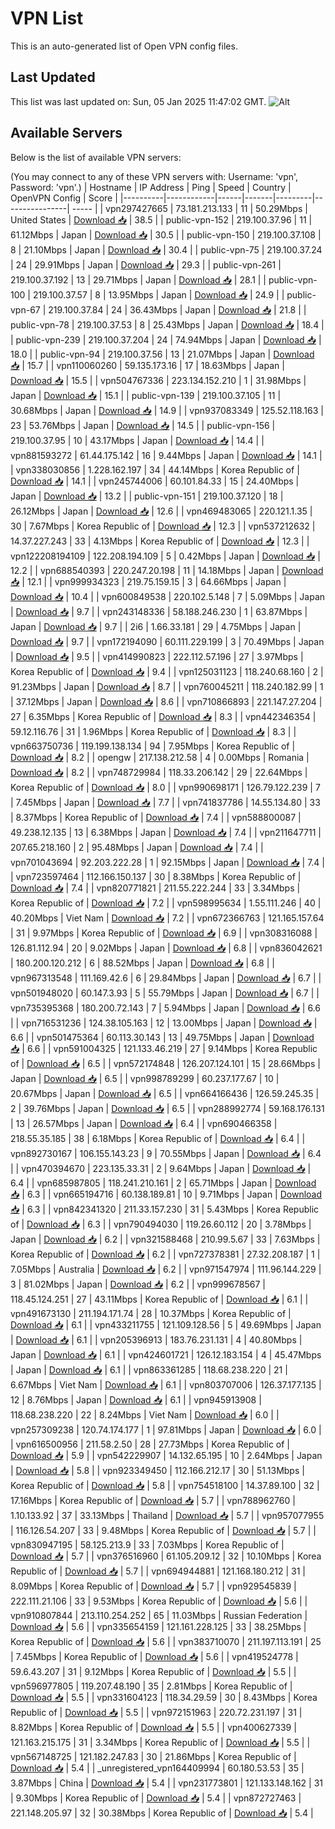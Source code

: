 # VPN List

This is an auto-generated list of Open VPN config files.

## Last Updated

This list was last updated on: Sun, 05 Jan 2025 11:47:02 GMT.
![Alt](https://repobeats.axiom.co/api/embed/186b98318ef1479477931607c1ad7d823f12451f.svg "Repobeats analytics image")

## Available Servers

Below is the list of available VPN servers:

(You may connect to any of these VPN servers with: Username: 'vpn', Password: 'vpn'.)
| Hostname | IP Address | Ping | Speed | Country | OpenVPN Config | Score |
|----------|------------|------|-------|---------|----------------| ----- |
| vpn297427665 | 73.181.213.133 | 11 | 50.29Mbps | United States | [Download 📥](./configs/server_0_US.ovpn) | 38.5 |
| public-vpn-152 | 219.100.37.96 | 11 | 61.12Mbps | Japan | [Download 📥](./configs/server_1_JP.ovpn) | 30.5 |
| public-vpn-150 | 219.100.37.108 | 8 | 21.10Mbps | Japan | [Download 📥](./configs/server_2_JP.ovpn) | 30.4 |
| public-vpn-75 | 219.100.37.24 | 24 | 29.91Mbps | Japan | [Download 📥](./configs/server_3_JP.ovpn) | 29.3 |
| public-vpn-261 | 219.100.37.192 | 13 | 29.71Mbps | Japan | [Download 📥](./configs/server_4_JP.ovpn) | 28.1 |
| public-vpn-100 | 219.100.37.57 | 8 | 13.95Mbps | Japan | [Download 📥](./configs/server_5_JP.ovpn) | 24.9 |
| public-vpn-67 | 219.100.37.84 | 24 | 36.43Mbps | Japan | [Download 📥](./configs/server_6_JP.ovpn) | 21.8 |
| public-vpn-78 | 219.100.37.53 | 8 | 25.43Mbps | Japan | [Download 📥](./configs/server_7_JP.ovpn) | 18.4 |
| public-vpn-239 | 219.100.37.204 | 24 | 74.94Mbps | Japan | [Download 📥](./configs/server_8_JP.ovpn) | 18.0 |
| public-vpn-94 | 219.100.37.56 | 13 | 21.07Mbps | Japan | [Download 📥](./configs/server_9_JP.ovpn) | 15.7 |
| vpn110060260 | 59.135.173.16 | 17 | 18.63Mbps | Japan | [Download 📥](./configs/server_10_JP.ovpn) | 15.5 |
| vpn504767336 | 223.134.152.210 | 1 | 31.98Mbps | Japan | [Download 📥](./configs/server_11_JP.ovpn) | 15.1 |
| public-vpn-139 | 219.100.37.105 | 11 | 30.68Mbps | Japan | [Download 📥](./configs/server_12_JP.ovpn) | 14.9 |
| vpn937083349 | 125.52.118.163 | 23 | 53.76Mbps | Japan | [Download 📥](./configs/server_13_JP.ovpn) | 14.5 |
| public-vpn-156 | 219.100.37.95 | 10 | 43.17Mbps | Japan | [Download 📥](./configs/server_14_JP.ovpn) | 14.4 |
| vpn881593272 | 61.44.175.142 | 16 | 9.44Mbps | Japan | [Download 📥](./configs/server_15_JP.ovpn) | 14.1 |
| vpn338030856 | 1.228.162.197 | 34 | 44.14Mbps | Korea Republic of | [Download 📥](./configs/server_16_KR.ovpn) | 14.1 |
| vpn245744006 | 60.101.84.33 | 15 | 24.40Mbps | Japan | [Download 📥](./configs/server_17_JP.ovpn) | 13.2 |
| public-vpn-151 | 219.100.37.120 | 18 | 26.12Mbps | Japan | [Download 📥](./configs/server_18_JP.ovpn) | 12.6 |
| vpn469483065 | 220.121.1.35 | 30 | 7.67Mbps | Korea Republic of | [Download 📥](./configs/server_19_KR.ovpn) | 12.3 |
| vpn537212632 | 14.37.227.243 | 33 | 4.13Mbps | Korea Republic of | [Download 📥](./configs/server_20_KR.ovpn) | 12.3 |
| vpn122208194109 | 122.208.194.109 | 5 | 0.42Mbps | Japan | [Download 📥](./configs/server_21_JP.ovpn) | 12.2 |
| vpn688540393 | 220.247.20.198 | 11 | 14.18Mbps | Japan | [Download 📥](./configs/server_22_JP.ovpn) | 12.1 |
| vpn999934323 | 219.75.159.15 | 3 | 64.66Mbps | Japan | [Download 📥](./configs/server_23_JP.ovpn) | 10.4 |
| vpn600849538 | 220.102.5.148 | 7 | 5.09Mbps | Japan | [Download 📥](./configs/server_24_JP.ovpn) | 9.7 |
| vpn243148336 | 58.188.246.230 | 1 | 63.87Mbps | Japan | [Download 📥](./configs/server_25_JP.ovpn) | 9.7 |
| 2i6 | 1.66.33.181 | 29 | 4.75Mbps | Japan | [Download 📥](./configs/server_26_JP.ovpn) | 9.7 |
| vpn172194090 | 60.111.229.199 | 3 | 70.49Mbps | Japan | [Download 📥](./configs/server_27_JP.ovpn) | 9.5 |
| vpn414990823 | 222.112.57.196 | 27 | 3.97Mbps | Korea Republic of | [Download 📥](./configs/server_28_KR.ovpn) | 9.4 |
| vpn125031123 | 118.240.68.160 | 2 | 91.23Mbps | Japan | [Download 📥](./configs/server_29_JP.ovpn) | 8.7 |
| vpn760045211 | 118.240.182.99 | 1 | 37.12Mbps | Japan | [Download 📥](./configs/server_30_JP.ovpn) | 8.6 |
| vpn710866893 | 221.147.27.204 | 27 | 6.35Mbps | Korea Republic of | [Download 📥](./configs/server_31_KR.ovpn) | 8.3 |
| vpn442346354 | 59.12.116.76 | 31 | 1.96Mbps | Korea Republic of | [Download 📥](./configs/server_32_KR.ovpn) | 8.3 |
| vpn663750736 | 119.199.138.134 | 94 | 7.95Mbps | Korea Republic of | [Download 📥](./configs/server_33_KR.ovpn) | 8.2 |
| opengw | 217.138.212.58 | 4 | 0.00Mbps | Romania | [Download 📥](./configs/server_34_RO.ovpn) | 8.2 |
| vpn748729984 | 118.33.206.142 | 29 | 22.64Mbps | Korea Republic of | [Download 📥](./configs/server_35_KR.ovpn) | 8.0 |
| vpn990698171 | 126.79.122.239 | 7 | 7.45Mbps | Japan | [Download 📥](./configs/server_36_JP.ovpn) | 7.7 |
| vpn741837786 | 14.55.134.80 | 33 | 8.37Mbps | Korea Republic of | [Download 📥](./configs/server_37_KR.ovpn) | 7.4 |
| vpn588800087 | 49.238.12.135 | 13 | 6.38Mbps | Japan | [Download 📥](./configs/server_38_JP.ovpn) | 7.4 |
| vpn211647711 | 207.65.218.160 | 2 | 95.48Mbps | Japan | [Download 📥](./configs/server_39_JP.ovpn) | 7.4 |
| vpn701043694 | 92.203.222.28 | 1 | 92.15Mbps | Japan | [Download 📥](./configs/server_40_JP.ovpn) | 7.4 |
| vpn723597464 | 112.166.150.137 | 30 | 8.38Mbps | Korea Republic of | [Download 📥](./configs/server_41_KR.ovpn) | 7.4 |
| vpn820771821 | 211.55.222.244 | 33 | 3.34Mbps | Korea Republic of | [Download 📥](./configs/server_42_KR.ovpn) | 7.2 |
| vpn598995634 | 1.55.111.246 | 40 | 40.20Mbps | Viet Nam | [Download 📥](./configs/server_43_VN.ovpn) | 7.2 |
| vpn672366763 | 121.165.157.64 | 31 | 9.97Mbps | Korea Republic of | [Download 📥](./configs/server_44_KR.ovpn) | 6.9 |
| vpn308316088 | 126.81.112.94 | 20 | 9.02Mbps | Japan | [Download 📥](./configs/server_45_JP.ovpn) | 6.8 |
| vpn836042621 | 180.200.120.212 | 6 | 88.52Mbps | Japan | [Download 📥](./configs/server_46_JP.ovpn) | 6.8 |
| vpn967313548 | 111.169.42.6 | 6 | 29.84Mbps | Japan | [Download 📥](./configs/server_47_JP.ovpn) | 6.7 |
| vpn501948020 | 60.147.3.93 | 5 | 55.79Mbps | Japan | [Download 📥](./configs/server_48_JP.ovpn) | 6.7 |
| vpn735395368 | 180.200.72.143 | 7 | 5.94Mbps | Japan | [Download 📥](./configs/server_49_JP.ovpn) | 6.6 |
| vpn716531236 | 124.38.105.163 | 12 | 13.00Mbps | Japan | [Download 📥](./configs/server_50_JP.ovpn) | 6.6 |
| vpn501475364 | 60.113.30.143 | 13 | 49.75Mbps | Japan | [Download 📥](./configs/server_51_JP.ovpn) | 6.6 |
| vpn591004325 | 121.133.46.219 | 27 | 9.14Mbps | Korea Republic of | [Download 📥](./configs/server_52_KR.ovpn) | 6.5 |
| vpn572174848 | 126.207.124.101 | 15 | 28.66Mbps | Japan | [Download 📥](./configs/server_53_JP.ovpn) | 6.5 |
| vpn998789299 | 60.237.177.67 | 10 | 20.67Mbps | Japan | [Download 📥](./configs/server_54_JP.ovpn) | 6.5 |
| vpn664166436 | 126.59.245.35 | 2 | 39.76Mbps | Japan | [Download 📥](./configs/server_55_JP.ovpn) | 6.5 |
| vpn288992774 | 59.168.176.131 | 13 | 26.57Mbps | Japan | [Download 📥](./configs/server_56_JP.ovpn) | 6.4 |
| vpn690466358 | 218.55.35.185 | 38 | 6.18Mbps | Korea Republic of | [Download 📥](./configs/server_57_KR.ovpn) | 6.4 |
| vpn892730167 | 106.155.143.23 | 9 | 70.55Mbps | Japan | [Download 📥](./configs/server_58_JP.ovpn) | 6.4 |
| vpn470394670 | 223.135.33.31 | 2 | 9.64Mbps | Japan | [Download 📥](./configs/server_59_JP.ovpn) | 6.4 |
| vpn685987805 | 118.241.210.161 | 2 | 65.71Mbps | Japan | [Download 📥](./configs/server_60_JP.ovpn) | 6.3 |
| vpn665194716 | 60.138.189.81 | 10 | 9.71Mbps | Japan | [Download 📥](./configs/server_61_JP.ovpn) | 6.3 |
| vpn842341320 | 211.33.157.230 | 31 | 5.43Mbps | Korea Republic of | [Download 📥](./configs/server_62_KR.ovpn) | 6.3 |
| vpn790494030 | 119.26.60.112 | 20 | 3.78Mbps | Japan | [Download 📥](./configs/server_63_JP.ovpn) | 6.2 |
| vpn321588468 | 210.99.5.67 | 33 | 7.63Mbps | Korea Republic of | [Download 📥](./configs/server_64_KR.ovpn) | 6.2 |
| vpn727378381 | 27.32.208.187 | 1 | 7.05Mbps | Australia | [Download 📥](./configs/server_65_AU.ovpn) | 6.2 |
| vpn971547974 | 111.96.144.229 | 3 | 81.02Mbps | Japan | [Download 📥](./configs/server_66_JP.ovpn) | 6.2 |
| vpn999678567 | 118.45.124.251 | 27 | 43.11Mbps | Korea Republic of | [Download 📥](./configs/server_67_KR.ovpn) | 6.1 |
| vpn491673130 | 211.194.171.74 | 28 | 10.37Mbps | Korea Republic of | [Download 📥](./configs/server_68_KR.ovpn) | 6.1 |
| vpn433211755 | 121.109.128.56 | 5 | 49.69Mbps | Japan | [Download 📥](./configs/server_69_JP.ovpn) | 6.1 |
| vpn205396913 | 183.76.231.131 | 4 | 40.80Mbps | Japan | [Download 📥](./configs/server_70_JP.ovpn) | 6.1 |
| vpn424601721 | 126.12.183.154 | 4 | 45.47Mbps | Japan | [Download 📥](./configs/server_71_JP.ovpn) | 6.1 |
| vpn863361285 | 118.68.238.220 | 21 | 6.67Mbps | Viet Nam | [Download 📥](./configs/server_72_VN.ovpn) | 6.1 |
| vpn803707006 | 126.37.177.135 | 12 | 8.76Mbps | Japan | [Download 📥](./configs/server_73_JP.ovpn) | 6.1 |
| vpn945913908 | 118.68.238.220 | 22 | 8.24Mbps | Viet Nam | [Download 📥](./configs/server_74_VN.ovpn) | 6.0 |
| vpn257309238 | 120.74.174.177 | 1 | 97.81Mbps | Japan | [Download 📥](./configs/server_75_JP.ovpn) | 6.0 |
| vpn616500956 | 211.58.2.50 | 28 | 27.73Mbps | Korea Republic of | [Download 📥](./configs/server_76_KR.ovpn) | 5.9 |
| vpn542229907 | 14.132.65.195 | 10 | 2.64Mbps | Japan | [Download 📥](./configs/server_77_JP.ovpn) | 5.8 |
| vpn923349450 | 112.166.212.17 | 30 | 51.13Mbps | Korea Republic of | [Download 📥](./configs/server_78_KR.ovpn) | 5.8 |
| vpn754518100 | 14.37.89.100 | 32 | 17.16Mbps | Korea Republic of | [Download 📥](./configs/server_79_KR.ovpn) | 5.7 |
| vpn788962760 | 1.10.133.92 | 37 | 33.13Mbps | Thailand | [Download 📥](./configs/server_80_TH.ovpn) | 5.7 |
| vpn957077955 | 116.126.54.207 | 33 | 9.48Mbps | Korea Republic of | [Download 📥](./configs/server_81_KR.ovpn) | 5.7 |
| vpn830947195 | 58.125.213.9 | 33 | 7.03Mbps | Korea Republic of | [Download 📥](./configs/server_82_KR.ovpn) | 5.7 |
| vpn376516960 | 61.105.209.12 | 32 | 10.10Mbps | Korea Republic of | [Download 📥](./configs/server_83_KR.ovpn) | 5.7 |
| vpn694944881 | 121.168.180.212 | 31 | 8.09Mbps | Korea Republic of | [Download 📥](./configs/server_84_KR.ovpn) | 5.7 |
| vpn929545839 | 222.111.21.106 | 33 | 9.53Mbps | Korea Republic of | [Download 📥](./configs/server_85_KR.ovpn) | 5.6 |
| vpn910807844 | 213.110.254.252 | 65 | 11.03Mbps | Russian Federation | [Download 📥](./configs/server_86_RU.ovpn) | 5.6 |
| vpn335654159 | 121.161.228.125 | 33 | 38.25Mbps | Korea Republic of | [Download 📥](./configs/server_87_KR.ovpn) | 5.6 |
| vpn383710070 | 211.197.113.191 | 25 | 7.45Mbps | Korea Republic of | [Download 📥](./configs/server_88_KR.ovpn) | 5.6 |
| vpn419524778 | 59.6.43.207 | 31 | 9.12Mbps | Korea Republic of | [Download 📥](./configs/server_89_KR.ovpn) | 5.5 |
| vpn596977805 | 119.207.48.190 | 35 | 2.81Mbps | Korea Republic of | [Download 📥](./configs/server_90_KR.ovpn) | 5.5 |
| vpn331604123 | 118.34.29.59 | 30 | 8.43Mbps | Korea Republic of | [Download 📥](./configs/server_91_KR.ovpn) | 5.5 |
| vpn972151963 | 220.72.231.197 | 31 | 8.82Mbps | Korea Republic of | [Download 📥](./configs/server_92_KR.ovpn) | 5.5 |
| vpn400627339 | 121.163.215.175 | 31 | 3.34Mbps | Korea Republic of | [Download 📥](./configs/server_93_KR.ovpn) | 5.5 |
| vpn567148725 | 121.182.247.83 | 30 | 21.86Mbps | Korea Republic of | [Download 📥](./configs/server_94_KR.ovpn) | 5.4 |
| _unregistered_vpn164409994 | 60.180.53.53 | 35 | 3.87Mbps | China | [Download 📥](./configs/server_95_CN.ovpn) | 5.4 |
| vpn231773801 | 121.133.148.162 | 31 | 9.30Mbps | Korea Republic of | [Download 📥](./configs/server_96_KR.ovpn) | 5.4 |
| vpn872727463 | 221.148.205.97 | 32 | 30.38Mbps | Korea Republic of | [Download 📥](./configs/server_97_KR.ovpn) | 5.4 |
